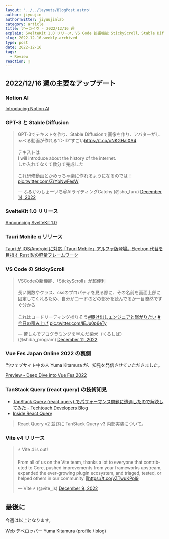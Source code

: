```yaml
---
layout: '../../layouts/BlogPost.astro'
author: jiyuujin
authorTwitter: jiyuujinlab
category: article
title: アーカイヴ - 2022/12/16 週
explain: SvelteKit 1.0 リリース、VS Code 拡張機能 StickyScroll、Stable Diffusion の使用事例にアバターが喋る動画
slug: 2022-12-16-weekly-archived
type: post
date: 2022-12-16
tags:
  - Review
reaction: 👶
---
```


## 2022/12/16 週の主要なアップデート

### Notion AI

[Introducing Notion AI](https://www.notion.so/ja-jp/product/ai)

### GPT-3 と Stable Diffusion

<blockquote class="twitter-tweet"><p lang="ja" dir="ltr">GPT-3でテキストを作り、Stable Diffusionで画像を作り、アバターがしゃべる動画が作れる&quot;D-ID&quot;すごい<a href="https://t.co/oNKGHalXA4">https://t.co/oNKGHalXA4</a><br><br>テキストは<br>I will introduce about the history of the internet.<br>しか入れてなくて数分で完成した<br><br>これ研修動画とかめっちゃ楽に作れるようになるのでは！ <a href="https://t.co/ZrYbNwFesW">pic.twitter.com/ZrYbNwFesW</a></p>&mdash; ふるかわしょーいち＠AIライティングCatchy (@sho_furu) <a href="https://twitter.com/sho_furu/status/1602952086416916481?ref_src=twsrc%5Etfw">December 14, 2022</a></blockquote> <script async src="https://platform.twitter.com/widgets.js" charset="utf-8"></script>

### SvelteKit 1.0 リリース

[Announcing SvelteKit 1.0](https://svelte.dev/blog/announcing-sveltekit-1.0)

### Tauri Mobile α リリース

[Tauri が iOS/Android に対応「Tauri Mobile」アルファ版登場。Electron 代替を目指す Rust 製の軽量フレームワーク](https://www.publickey1.jp/blog/22/tauriiosandroidtauri_mobileelectronrust.html)

### VS Code の StickyScroll

<blockquote class="twitter-tweet"><p lang="ja" dir="ltr">VSCodeの新機能、「StickyScroll」が超便利<br><br>長い関数やクラス、cssのプロパティを見る際に、その名前を画面上部に固定してくれるため、自分がコードのどの部分を読んでるか一目瞭然ですぐ分かる<br><br>これはコードリーディング捗りそう<a href="https://twitter.com/hashtag/%E9%A7%86%E3%81%91%E5%87%BA%E3%81%97%E3%82%A8%E3%83%B3%E3%82%B8%E3%83%8B%E3%82%A2%E3%81%A8%E7%B9%8B%E3%81%8C%E3%82%8A%E3%81%9F%E3%81%84?src=hash&amp;ref_src=twsrc%5Etfw">#駆け出しエンジニアと繋がりたい</a> <a href="https://twitter.com/hashtag/%E4%BB%8A%E6%97%A5%E3%81%AE%E7%A9%8D%E3%81%BF%E4%B8%8A%E3%81%92?src=hash&amp;ref_src=twsrc%5Etfw">#今日の積み上げ</a> <a href="https://t.co/lEJu0p6eTy">pic.twitter.com/lEJu0p6eTy</a></p>&mdash; 苦しんでプログラミングを学んだ柴犬（くるしば） (@shiba_program) <a href="https://twitter.com/shiba_program/status/1601864367321980928?ref_src=twsrc%5Etfw">December 11, 2022</a></blockquote> <script async src="https://platform.twitter.com/widgets.js" charset="utf-8"></script>

### Vue Fes Japan Online 2022 の裏側

当ウェブサイト中の人 Yuma Kitamura が、知見を発信させていただきました。

[Preview - Deep Dive into Vue Fes 2022](https://jiyuujin-ashiato--docbase.deno.dev/posts/deep-dive-vuefes-2022)

### TanStack Query (react query) の技術知見

- [TanStack Query (react query) でパフォーマンス問題に遭遇したので解決してみた - Techtouch Developers Blog](https://tech.techtouch.jp/entry/react-query-performance-issue)
- [Inside React Query](https://tkdodo.eu/blog/inside-react-query)

> React Query v2 並びに TanStack Query v3 内部実装について。

### Vite v4 リリース

<blockquote class="twitter-tweet"><p lang="en" dir="ltr">⚡️ Vite 4 is out!<br><br>From all of us on the Vite team, thanks a lot to everyone that contributed to Core, pushed improvements from your frameworks upstream, expanded the ever-growing plugin ecosystem, and triaged, tested, or helped others in our community 💜<a href="https://t.co/yZTwuKPpl9">https://t.co/yZTwuKPpl9</a></p>&mdash; Vite ⚡ (@vite_js) <a href="https://twitter.com/vite_js/status/1601222777197166593?ref_src=twsrc%5Etfw">December 9, 2022</a></blockquote> <script async src="https://platform.twitter.com/widgets.js" charset="utf-8"></script>

## 最後に

今週は以上となります。

Web デベロッパー Yuma Kitamura ([profile](https://yuma-kitamura.nekohack.me/) / [blog](https://blog.nekohack.me/))
